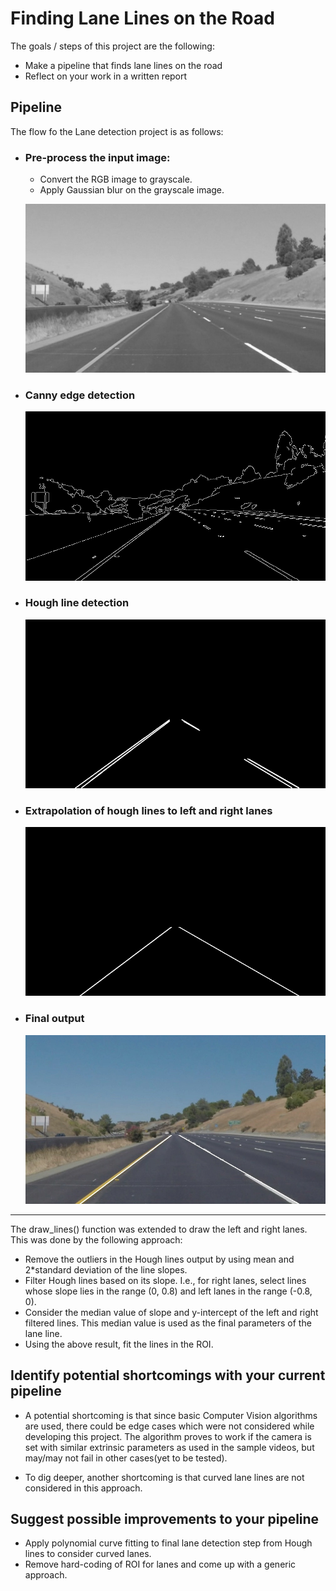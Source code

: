 # Finding Lane Lines on the Road

The goals / steps of this project are the following:
* Make a pipeline that finds lane lines on the road
* Reflect on your work in a written report

## Pipeline
The flow fo the Lane detection project is as follows:
 * ### Pre-process the input image:
    * Convert the RGB image to grayscale.
    * Apply Gaussian blur on the grayscale image.
    
   ![Pre-processed Image](./writeup_data/01-pre-process.jpg)
 * ### Canny edge detection
   ![Canny edge detection](./writeup_data/02-canny-edges.jpg)
 * ### Hough line detection
   ![Hough lines](./writeup_data/03-hough-lines.jpg)
 * ### Extrapolation of hough lines to left and right lanes
   ![Lane lines](./writeup_data/04-lane-output.jpg)
 * ### Final output
   ![Output](./writeup_data/05-output.jpg)
---
The draw_lines() function was extended to draw the left and right lanes. This was done by the following approach:
 * Remove the outliers in the Hough lines output by using mean and 2*standard deviation of the line slopes.
 * Filter Hough lines based on its slope. I.e., for right lanes, select lines whose slope lies in the range (0, 0.8) and left lanes in the range (-0.8, 0).
 * Consider the median value of slope and y-intercept of the left and right filtered lines. This median value is used as the final parameters of the lane line.
 * Using the above result, fit the lines in the ROI.


## Identify potential shortcomings with your current pipeline

* A potential shortcoming is that since basic Computer Vision algorithms are used, there could be edge cases which were not considered while developing this project. The algorithm proves to work if the camera is set with similar extrinsic parameters as used in the sample videos, but may/may not fail in other cases(yet to be tested).

* To dig deeper, another shortcoming is that curved lane lines are not considered in this approach.

## Suggest possible improvements to your pipeline

 * Apply polynomial curve fitting to final lane detection step from Hough lines to consider curved lanes.
 * Remove hard-coding of ROI for lanes and come up with a generic approach.
